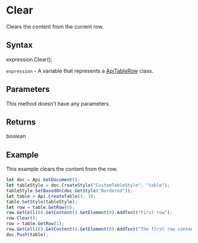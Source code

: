 # Clear

Clears the content from the current row.

## Syntax

expression.Clear();

`expression` - A variable that represents a [ApiTableRow](../ApiTableRow.md) class.

## Parameters

This method doesn't have any parameters.

## Returns

boolean

## Example

This example clears the content from the row.

```javascript
let doc = Api.GetDocument();
let tableStyle = doc.CreateStyle("CustomTableStyle", "table");
tableStyle.SetBasedOn(doc.GetStyle("Bordered"));
let table = Api.CreateTable(3, 3);
table.SetStyle(tableStyle);
let row = table.GetRow(0);
row.GetCell(0).GetContent().GetElement(0).AddText("First row");
row.Clear();
row = table.GetRow(1);
row.GetCell(0).GetContent().GetElement(0).AddText("The first row content was cleared.");
doc.Push(table);
```

